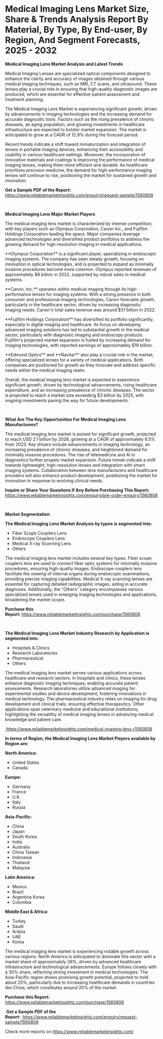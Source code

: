 <p><h1>Medical Imaging Lens Market Size, Share & Trends Analysis Report By Material, By Type, By End-user, By Region, And Segment Forecasts, 2025 - 2032</h1></p><p><strong>Medical Imaging Lens Market Analysis and Latest Trends</strong></p>
<p><p>Medical Imaging Lenses are specialized optical components designed to enhance the clarity and accuracy of images obtained through various medical imaging techniques, such as MRI, CT scans, and ultrasound. These lenses play a crucial role in ensuring that high-quality diagnostic images are produced, which are essential for effective patient assessment and treatment planning.</p><p>The Medical Imaging Lens Market is experiencing significant growth, driven by advancements in imaging technologies and the increasing demand for accurate diagnostic tools. Factors such as the rising prevalence of chronic diseases, an aging population, and growing investments in healthcare infrastructure are expected to bolster market expansion. The market is anticipated to grow at a CAGR of 12.9% during the forecast period.</p><p>Recent trends indicate a shift toward miniaturization and integration of lenses in portable imaging devices, enhancing their accessibility and usability in various healthcare settings. Moreover, the incorporation of innovative materials and coatings is improving the performance of medical imaging lenses, making them more efficient and durable. As healthcare prioritizes precision medicine, the demand for high-performance imaging lenses will continue to rise, positioning the market for sustained growth and innovation.</p></p>
<p><strong>Get a Sample PDF of the Report:&nbsp;</strong> <a href="https://www.reliablemarketinsights.com/enquiry/request-sample/1560808?utm_campaign=1558&utm_medium=2&utm_source=Github&utm_content=ia&utm_term=16022025&utm_id=medical-imaging-lens">https://www.reliablemarketinsights.com/enquiry/request-sample/1560808</a></p>
<p>&nbsp;</p>
<p><strong>Medical Imaging Lens Major Market Players</strong></p>
<p><p>The medical imaging lens market is characterized by intense competition, with key players such as Olympus Corporation, Canon Inc., and Fujifilm Holdings Corporation leading the space. Major companies leverage advanced technologies and diversified product portfolios to address the growing demand for high-resolution imaging in medical applications.</p><p>**Olympus Corporation** is a significant player, specializing in endoscopic imaging systems. The company has seen steady growth, focusing on innovation in optical technologies, and is projected to expand as minimally invasive procedures become more common. Olympus reported revenues of approximately $8 billion in 2022, supported by robust sales in medical systems.</p><p>**Canon, Inc.** operates within medical imaging through its high-performance lenses for imaging systems. With a strong presence in both consumer and professional imaging technologies, Canon forecasts growth, particularly in the healthcare sector, driven by increasing diagnostic imaging needs. Canon's total sales revenue was around $31 billion in 2022.</p><p>**Fujifilm Holdings Corporation** has diversified its portfolio significantly, especially in digital imaging and healthcare. Its focus on developing advanced imaging solutions has led to substantial growth in the medical sector, particularly with diagnostic imaging and endoscopy products. Fujifilm's projected market expansion is fueled by increasing demand for imaging technologies, with reported earnings of approximately $19 billion.</p><p>**Edmund Optics** and **Navitar** also play a crucial role in the market, offering specialized lenses for a variety of medical applications. Both companies are positioned for growth as they innovate and address specific needs within the medical imaging realm.</p><p>Overall, the medical imaging lens market is expected to experience significant growth, driven by technological advancements, rising healthcare expenditure, and an increasing prevalence of chronic diseases. The sector is projected to reach a market size exceeding $3 billion by 2025, with ongoing investments paving the way for future developments.</p></p>
<p>&nbsp;</p>
<p><strong>What Are The Key Opportunities For Medical Imaging Lens Manufacturers?</strong></p>
<p><p>The medical imaging lens market is poised for significant growth, projected to reach USD 2.1 billion by 2028, growing at a CAGR of approximately 6.5% from 2023. Key drivers include advancements in imaging technology, an increasing prevalence of chronic diseases, and heightened demand for minimally invasive procedures. The rise of telemedicine and AI in diagnostics further propels market expansion. Future trends indicate a shift towards lightweight, high-resolution lenses and integration with smart imaging systems. Collaboration between lens manufacturers and healthcare providers will also enhance product development, positioning the market for innovation in response to evolving clinical needs.</p></p>
<p><strong>Inquire or Share Your Questions If Any Before Purchasing This Report:</strong> <a href="https://www.reliablemarketinsights.com/enquiry/pre-order-enquiry/1560808?utm_campaign=1558&utm_medium=2&utm_source=Github&utm_content=ia&utm_term=16022025&utm_id=medical-imaging-lens">https://www.reliablemarketinsights.com/enquiry/pre-order-enquiry/1560808</a></p>
<p>&nbsp;</p>
<p><strong>Market Segmentation</strong></p>
<p><strong>The Medical Imaging Lens Market Analysis by types is segmented into:</strong></p>
<p><ul><li>Fiber Scope Couplers Lens</li><li>Endoscope Couplers Lens</li><li>Medical X-ray Scanning Lens</li><li>Others</li></ul></p>
<p><p>The medical imaging lens market includes several key types. Fiber scope couplers lens are used to connect fiber optic systems for minimally invasive procedures, ensuring high-quality images. Endoscope couplers lens facilitate the viewing of internal organs during endoscopic examinations, providing precise imaging capabilities. Medical X-ray scanning lenses are essential for capturing detailed radiographic images, aiding in accurate diagnoses. Additionally, the "Others" category encompasses various specialized lenses used in emerging imaging technologies and applications, broadening the market scope.</p></p>
<p><strong>Purchase this Report:&nbsp;</strong><a href="https://www.reliablemarketinsights.com/purchase/1560808?utm_campaign=1558&utm_medium=2&utm_source=Github&utm_content=ia&utm_term=16022025&utm_id=medical-imaging-lens">https://www.reliablemarketinsights.com/purchase/1560808</a></p>
<p>&nbsp;</p>
<p><strong>The Medical Imaging Lens Market Industry Research by Application is segmented into:</strong></p>
<p><ul><li>Hospitals & Clinics</li><li>Research Laboratories</li><li>Pharmaceutical</li><li>Others</li></ul></p>
<p><p>The medical imaging lens market serves various applications across healthcare and research sectors. In hospitals and clinics, these lenses enhance diagnostic imaging techniques, enabling accurate patient assessments. Research laboratories utilize advanced imaging for experimental studies and device development, fostering innovations in medical technology. The pharmaceutical industry relies on imaging for drug development and clinical trials, ensuring effective therapeutics. Other applications span veterinary medicine and educational institutions, highlighting the versatility of medical imaging lenses in advancing medical knowledge and patient care.</p></p>
<p><a href="https://www.reliablemarketinsights.com/medical-imaging-lens-r1560808?utm_campaign=1558&utm_medium=2&utm_source=Github&utm_content=ia&utm_term=16022025&utm_id=medical-imaging-lens">&nbsp;https://www.reliablemarketinsights.com/medical-imaging-lens-r1560808</a></p>
<p><strong>In terms of Region, the Medical Imaging Lens Market Players available by Region are:</strong></p>
<p>
    <p> <strong> North America: </strong>
        <ul>
            <li>United States</li>
            <li>Canada</li>
        </ul>
        </p> 
    <p> <strong> Europe: </strong>
        <ul>
            <li>Germany</li>
            <li>France</li>
            <li>U.K.</li>
            <li>Italy</li>
            <li>Russia</li>
        </ul>
        </p> 
    <p> <strong> Asia-Pacific: </strong>
        <ul>
            <li>China</li>
            <li>Japan</li>
            <li>South Korea</li>
            <li>India</li>
            <li>Australia</li>
            <li>China Taiwan</li>
            <li>Indonesia</li>
            <li>Thailand</li>
            <li>Malaysia</li>
        </ul>
        </p> 
    <p> <strong> Latin America: </strong>
        <ul>
            <li>Mexico</li>
            <li>Brazil</li>
            <li>Argentina Korea</li>
            <li>Colombia</li>
        </ul>
        </p> 
    <p> <strong> Middle East & Africa: </strong>
        <ul>
            <li>Turkey</li>
            <li>Saudi</li>
            <li>Arabia</li>
            <li>UAE</li>
            <li>Korea</li>
        </ul>
    </p>
    </p>
<p><p>The medical imaging lens market is experiencing notable growth across various regions. North America is anticipated to dominate this sector with a market share of approximately 38%, driven by advanced healthcare infrastructure and technological advancements. Europe follows closely with a 30% share, reflecting strong investment in medical technologies. The Asia-Pacific region shows promising growth potential, projected to hold about 25%, particularly due to increasing healthcare demands in countries like China, which constitutes around 20% of the market.</p></p>
<p><strong>Purchase this Report: </strong><a href="https://www.reliablemarketinsights.com/purchase/1560808?utm_campaign=1558&utm_medium=2&utm_source=Github&utm_content=ia&utm_term=16022025&utm_id=medical-imaging-lens">https://www.reliablemarketinsights.com/purchase/1560808</a></p>
<p>&nbsp;<strong>Get a Sample PDF of the Report:&nbsp;&nbsp;</strong><a href="https://www.reliablemarketinsights.com/enquiry/request-sample/1560808?utm_campaign=1558&utm_medium=2&utm_source=Github&utm_content=ia&utm_term=16022025&utm_id=medical-imaging-lens">https://www.reliablemarketinsights.com/enquiry/request-sample/1560808</a></p>
<p><strong></strong></p>
<p>Check more reports on <a href="https://www.reliablemarketinsights.com/?utm_campaign=1558&utm_medium=2&utm_source=Github&utm_content=ia&utm_term=16022025&utm_id=medical-imaging-lens">https://www.reliablemarketinsights.com/</a></p>